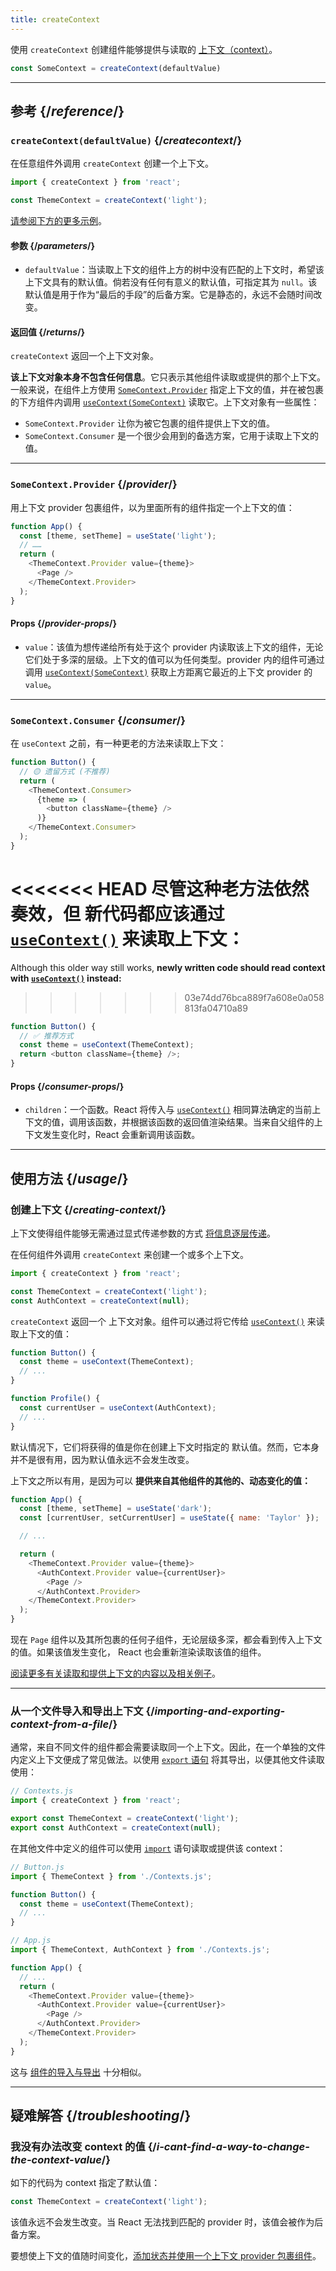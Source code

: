 ```yaml
---
title: createContext
---
```


<Intro>

使用 `createContext` 创建组件能够提供与读取的 [上下文（context）](/learn/passing-data-deeply-with-context)。

```js
const SomeContext = createContext(defaultValue)
```

</Intro>

<InlineToc />

---

## 参考 {/*reference*/}

### `createContext(defaultValue)` {/*createcontext*/}

在任意组件外调用 `createContext` 创建一个上下文。

```js
import { createContext } from 'react';

const ThemeContext = createContext('light');
```

[请参阅下方的更多示例](#usage)。

#### 参数 {/*parameters*/}

* `defaultValue`：当读取上下文的组件上方的树中没有匹配的上下文时，希望该上下文具有的默认值。倘若没有任何有意义的默认值，可指定其为 `null`。该默认值是用于作为“最后的手段”的后备方案。它是静态的，永远不会随时间改变。

#### 返回值 {/*returns*/}

`createContext` 返回一个上下文对象。

**该上下文对象本身不包含任何信息**。它只表示其他组件读取或提供的那个上下文。一般来说，在组件上方使用 [`SomeContext.Provider`](#provider) 指定上下文的值，并在被包裹的下方组件内调用 [`useContext(SomeContext)`](/reference/react/useContext) 读取它。上下文对象有一些属性：

* `SomeContext.Provider` 让你为被它包裹的组件提供上下文的值。
* `SomeContext.Consumer` 是一个很少会用到的备选方案，它用于读取上下文的值。

---

### `SomeContext.Provider` {/*provider*/}

用上下文 provider 包裹组件，以为里面所有的组件指定一个上下文的值：

```js
function App() {
  const [theme, setTheme] = useState('light');
  // ……
  return (
    <ThemeContext.Provider value={theme}>
      <Page />
    </ThemeContext.Provider>
  );
}
```

#### Props {/*provider-props*/}

* `value`：该值为想传递给所有处于这个 provider 内读取该上下文的组件，无论它们处于多深的层级。上下文的值可以为任何类型。provider 内的组件可通过调用 [`useContext(SomeContext)`](/reference/react/useContext) 获取上方距离它最近的上下文 provider 的 `value`。

---

### `SomeContext.Consumer` {/*consumer*/}

在 `useContext` 之前，有一种更老的方法来读取上下文：

```js
function Button() {
  // 🟡 遗留方式 (不推荐)
  return (
    <ThemeContext.Consumer>
      {theme => (
        <button className={theme} />
      )}
    </ThemeContext.Consumer>
  );
}
```

<<<<<<< HEAD
尽管这种老方法依然奏效，但 **新代码都应该通过 [`useContext()`](/reference/react/useContext) 来读取上下文**：
=======
Although this older way still works, **newly written code should read context with [`useContext()`](/reference/react/useContext) instead:**
>>>>>>> 03e74dd76bca889f7a608e0a058813fa04710a89

```js
function Button() {
  // ✅ 推荐方式
  const theme = useContext(ThemeContext);
  return <button className={theme} />;
}
```

#### Props {/*consumer-props*/}

* `children`：一个函数。React 将传入与 [`useContext()`](/reference/react/useContext) 相同算法确定的当前上下文的值，调用该函数，并根据该函数的返回值渲染结果。当来自父组件的上下文发生变化时，React 会重新调用该函数。

---

## 使用方法 {/*usage*/}

### 创建上下文 {/*creating-context*/}

上下文使得组件能够无需通过显式传递参数的方式 [将信息逐层传递](/learn/passing-data-deeply-with-context)。

在任何组件外调用 `createContext` 来创建一个或多个上下文。

```js [[1, 3, "ThemeContext"], [1, 4, "AuthContext"], [3, 3, "'light'"], [3, 4, "null"]]
import { createContext } from 'react';

const ThemeContext = createContext('light');
const AuthContext = createContext(null);
```

`createContext` 返回一个 <CodeStep step={1}>上下文对象</CodeStep>。组件可以通过将它传给 [`useContext()`](/reference/react/useContext) 来读取上下文的值：

```js [[1, 2, "ThemeContext"], [1, 7, "AuthContext"]]
function Button() {
  const theme = useContext(ThemeContext);
  // ...
}

function Profile() {
  const currentUser = useContext(AuthContext);
  // ...
}
```

默认情况下，它们将获得的值是你在创建上下文时指定的 <CodeStep step={3}>默认值</CodeStep>。然而，它本身并不是很有用，因为默认值永远不会发生改变。

上下文之所以有用，是因为可以 **提供来自其他组件的其他的、动态变化的值：**

```js {8-9,11-12}
function App() {
  const [theme, setTheme] = useState('dark');
  const [currentUser, setCurrentUser] = useState({ name: 'Taylor' });

  // ...

  return (
    <ThemeContext.Provider value={theme}>
      <AuthContext.Provider value={currentUser}>
        <Page />
      </AuthContext.Provider>
    </ThemeContext.Provider>
  );
}
```

现在 `Page` 组件以及其所包裹的任何子组件，无论层级多深，都会看到传入上下文的值。如果该值发生变化， React 也会重新渲染读取该值的组件。

[阅读更多有关读取和提供上下文的内容以及相关例子](/reference/react/useContext)。

---

### 从一个文件导入和导出上下文 {/*importing-and-exporting-context-from-a-file*/}

通常，来自不同文件的组件都会需要读取同一个上下文。因此，在一个单独的文件内定义上下文便成了常见做法。以使用 [`export` 语句](https://developer.mozilla.org/zh-CN/docs/web/javascript/reference/statements/export) 将其导出，以便其他文件读取使用：

```js {4-5}
// Contexts.js
import { createContext } from 'react';

export const ThemeContext = createContext('light');
export const AuthContext = createContext(null);
```

在其他文件中定义的组件可以使用 [`import`](https://developer.mozilla.org/zh-CN/docs/web/javascript/reference/statements/import) 语句读取或提供该 context：

```js {2}
// Button.js
import { ThemeContext } from './Contexts.js';

function Button() {
  const theme = useContext(ThemeContext);
  // ...
}
```

```js {2}
// App.js
import { ThemeContext, AuthContext } from './Contexts.js';

function App() {
  // ...
  return (
    <ThemeContext.Provider value={theme}>
      <AuthContext.Provider value={currentUser}>
        <Page />
      </AuthContext.Provider>
    </ThemeContext.Provider>
  );
}
```

这与 [组件的导入与导出](/learn/importing-and-exporting-components) 十分相似。

---

## 疑难解答 {/*troubleshooting*/}

### 我没有办法改变 context 的值 {/*i-cant-find-a-way-to-change-the-context-value*/}


如下的代码为 context 指定了默认值：

```js
const ThemeContext = createContext('light');
```

该值永远不会发生改变。当 React 无法找到匹配的 provider 时，该值会被作为后备方案。

要想使上下文的值随时间变化，[添加状态并使用一个上下文 provider 包裹组件](/reference/react/useContext#updating-data-passed-via-context)。

